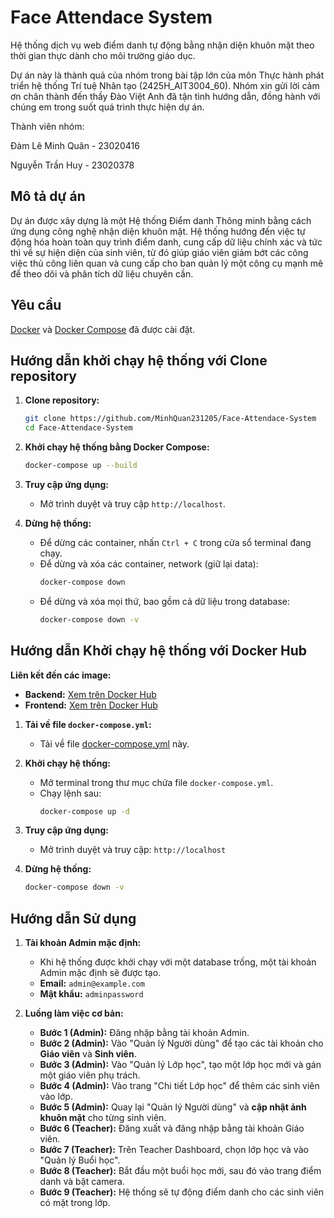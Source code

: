 # Face Attendace System

Hệ thống dịch vụ web điểm danh tự động bằng nhận diện khuôn mặt theo thời gian thực dành cho môi trường giáo dục.

Dự án này là thành quả của nhóm trong bài tập lớn của môn Thực hành phát triển hệ thống Trí tuệ Nhân tạo (2425H_AIT3004_60). Nhóm xin gửi lời cảm ơn chân thành đến thầy Đào Việt Anh đã tận tình hướng dẫn, đồng hành với chúng em trong suốt quá trình thực hiện dự án.

Thành viên nhóm:

Đàm Lê Minh Quân - 23020416

Nguyễn Trần Huy - 23020378

## Mô tả dự án

Dự án được xây dựng là một Hệ thống Điểm danh Thông minh bằng cách ứng dụng công nghệ nhận diện khuôn mặt. Hệ thống hướng đến việc tự động hóa hoàn toàn quy trình điểm danh, cung cấp dữ liệu chính xác và tức thì về sự hiện diện của sinh viên, từ đó giúp giáo viên giảm bớt các công việc thủ công liên quan và cung cấp cho ban quản lý một công cụ mạnh mẽ để theo dõi và phân tích dữ liệu chuyên cần.

## Yêu cầu
[Docker](https://www.docker.com/get-started) và [Docker Compose](https://docs.docker.com/compose/install/) đã được cài đặt.

## Hướng dẫn khởi chạy hệ thống với Clone repository

1.  **Clone repository:**
    ```bash
    git clone https://github.com/MinhQuan231205/Face-Attendace-System
    cd Face-Attendace-System
    ```

2.  **Khởi chạy hệ thống bằng Docker Compose:**
    ```bash
    docker-compose up --build
    ```

3.  **Truy cập ứng dụng:**
    - Mở trình duyệt và truy cập `http://localhost`.

4.  **Dừng hệ thống:**
    - Để dừng các container, nhấn `Ctrl + C` trong cửa sổ terminal đang chạy.
    - Để dừng và xóa các container, network (giữ lại data):
      ```bash
      docker-compose down
      ```
    - Để dừng và xóa mọi thứ, bao gồm cả dữ liệu trong database:
      ```bash
      docker-compose down -v
      ```

## Hướng dẫn Khởi chạy hệ thống với Docker Hub

**Liên kết đến các image:** 
- **Backend:** [Xem trên Docker Hub](https://hub.docker.com/r/minhquan23125/face-attendance-system-backend)
- **Frontend:** [Xem trên Docker Hub](https://hub.docker.com/r/minhquan23125/face-attendance-system-frontend)

1.  **Tải về file `docker-compose.yml`:**
    - Tải về file [docker-compose.yml](./dockerhub/docker-compose.yml) này.

3.  **Khởi chạy hệ thống:**
    - Mở terminal trong thư mục chứa file `docker-compose.yml`.
    - Chạy lệnh sau:
      ```bash
      docker-compose up -d
      ```

4.  **Truy cập ứng dụng:**
    - Mở trình duyệt và truy cập: `http://localhost`

5.  **Dừng hệ thống:**
    ```bash
    docker-compose down -v
    ```

## Hướng dẫn Sử dụng

1.  **Tài khoản Admin mặc định:**
    - Khi hệ thống được khởi chạy với một database trống, một tài khoản Admin mặc định sẽ được tạo.
    - **Email:** `admin@example.com`
    - **Mật khẩu:** `adminpassword`

2.  **Luồng làm việc cơ bản:**
    - **Bước 1 (Admin):** Đăng nhập bằng tài khoản Admin.
    - **Bước 2 (Admin):** Vào "Quản lý Người dùng" để tạo các tài khoản cho **Giáo viên** và **Sinh viên**.
    - **Bước 3 (Admin):** Vào "Quản lý Lớp học", tạo một lớp học mới và gán một giáo viên phụ trách.
    - **Bước 4 (Admin):** Vào trang "Chi tiết Lớp học" để thêm các sinh viên vào lớp.
    - **Bước 5 (Admin):** Quay lại "Quản lý Người dùng" và **cập nhật ảnh khuôn mặt** cho từng sinh viên.
    - **Bước 6 (Teacher):** Đăng xuất và đăng nhập bằng tài khoản Giáo viên.
    - **Bước 7 (Teacher):** Trên Teacher Dashboard, chọn lớp học và vào "Quản lý Buổi học".
    - **Bước 8 (Teacher):** Bắt đầu một buổi học mới, sau đó vào trang điểm danh và bật camera.
    - **Bước 9 (Teacher):** Hệ thống sẽ tự động điểm danh cho các sinh viên có mặt trong lớp.



